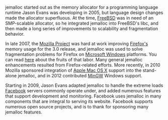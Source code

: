 jemalloc started out as the memory allocator for a programming language runtime Jason Evans was developing in 2005, but language design changes made the allocator superfluous. At the time, [FreeBSD](http://www.freebsd.org/) was in need of an SMP-scalable allocator, so he integrated jemalloc into FreeBSD's libc, and then made a long series of improvements to scalability and fragmentation behavior.

In late 2007, the [Mozilla Project](http://www.mozilla.org/) was hard at work improving [Firefox's](http://www.mozilla.com/firefox/) memory usage for the 3.0 release, and jemalloc was used to solve fragmentation problems for Firefox on [Microsoft Windows](http://www.microsoft.com/windows/) platforms. You can read [here](http://blog.pavlov.net/2008/03/11/firefox-3-memory-usage/) about the fruits of that labor. Many general jemalloc enhancements resulted from Firefox-related efforts. More recently, in 2010 Mozilla sponsored integration of [Apple Mac OS X](http://www.apple.com/macosx/) support into the stand-alone jemalloc, and in 2012 contributed [MinGW](http://www.mingw.org/) Windows support.

Starting in 2009, Jason Evans adapted jemalloc to handle the extreme loads [Facebook](http://www.facebook.com/) servers commonly operate under, and added numerous features that support development and monitoring. Facebook uses jemalloc in many components that are integral to serving its website. Facebook supports numerous open source projects, and is to thank for sponsoring many jemalloc features.